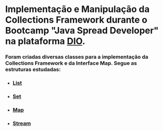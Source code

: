 # Implementação e Manipulação da Collections Framework durante o Bootcamp "Java Spread Developer" na plataforma [DIO](https://www.dio.me/).

### Foram criadas diversas classes para a implementação da Collections Framework e da Interface Map. Segue as estruturas estudadas:

- ### [List](https://github.com/Prandera/Collections-Java-List-Spread-DIO)
- ### [Set](https://github.com/Prandera/Collections-Java-Set-Spread-DIO)
- ### [Map](https://github.com/Prandera/Collections-Java-Map-Spread-DIO)
- ### [Stream](https://github.com/Prandera/Collections-Java-StreamAPI-Spread-DIO)
